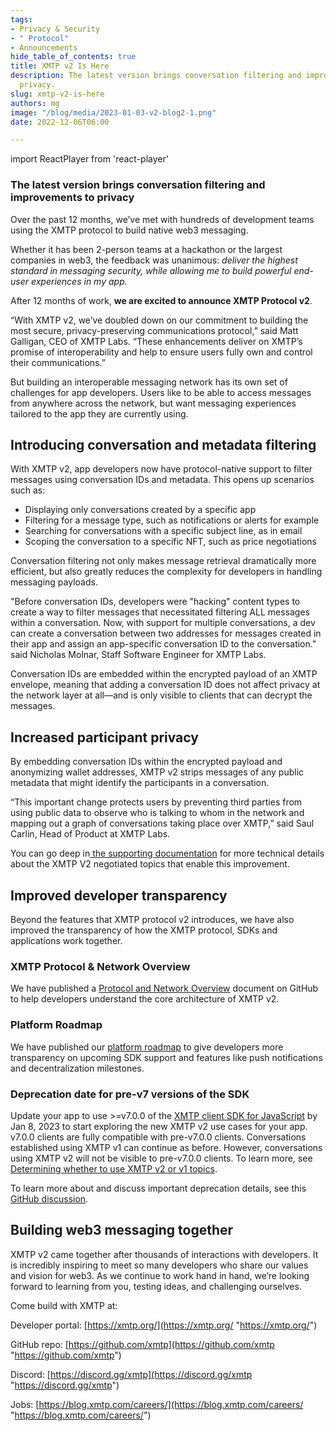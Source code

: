 ```yaml
---
tags:
- Privacy & Security
- " Protocol"
- Announcements
hide_table_of_contents: true
title: XMTP v2 Is Here
description: The latest version brings conversation filtering and improvements to
  privacy.
slug: xmtp-v2-is-here
authors: mg
image: "/blog/media/2023-01-03-v2-blog2-1.png"
date: 2022-12-06T06:00

---
```

import ReactPlayer from 'react-player'

### The latest version brings conversation filtering and improvements to privacy

<ReactPlayer width="100%" controls url='[https://www.youtube.com/watch?v=8_ufTvYBdLo](https://www.youtube.com/watch?v=8_ufTvYBdLo "https://www.youtube.com/watch?v=8_ufTvYBdLo")' />

Over the past 12 months, we’ve met with hundreds of development teams using the XMTP protocol to build native web3 messaging.

Whether it has been 2-person teams at a hackathon or the largest companies in web3, the feedback was unanimous: _deliver the highest standard in messaging security, while allowing me to build powerful end-user experiences in my app._

After 12 months of work, **we are excited to announce XMTP Protocol v2**.

“With XMTP v2, we’ve doubled down on our commitment to building the most secure, privacy-preserving communications protocol,” said Matt Galligan, CEO of XMTP Labs. “These enhancements deliver on XMTP’s promise of interoperability and help to ensure users fully own and control their communications.”

But building an interoperable messaging network has its own set of challenges for app developers. Users like to be able to access messages from anywhere across the network, but want messaging experiences tailored to the app they are currently using.

## Introducing conversation and metadata filtering

With XMTP v2, app developers now have protocol-native support to filter messages using conversation IDs and metadata. This opens up scenarios such as:

* Displaying only conversations created by a specific app
* Filtering for a message type, such as notifications or alerts for example
* Searching for conversations with a specific subject line, as in email
* Scoping the conversation to a specific NFT, such as price negotiations

Conversation filtering not only makes message retrieval dramatically more efficient, but also greatly reduces the complexity for developers in handling messaging payloads.

"Before conversation IDs, developers were "hacking" content types to create a way to filter messages that necessitated filtering ALL messages within a conversation. Now, with support for multiple conversations, a dev can create a conversation between two addresses for messages created in their app and assign an app-specific conversation ID to the conversation." said Nicholas Molnar, Staff Software Engineer for XMTP Labs.

Conversation IDs are embedded within the encrypted payload of an XMTP envelope, meaning that adding a conversation ID does not affect privacy at the network layer at all—and is only visible to clients that can decrypt the messages.

## Increased participant privacy

By embedding conversation IDs within the encrypted payload and anonymizing wallet addresses, XMTP v2 strips messages of any public metadata that might identify the participants in a conversation.

“This important change protects users by preventing third parties from using public data to observe who is talking to whom in the network and mapping out a graph of conversations taking place over XMTP,” said Saul Carlin, Head of Product at XMTP Labs.

You can go deep in[ the supporting documentation](https://xmtp.org/docs/dev-concepts/architectural-overview#client-layer) for more technical details about the XMTP V2 negotiated topics that enable this improvement.

## Improved developer transparency

Beyond the features that XMTP protocol v2 introduces, we have also improved the transparency of how the XMTP protocol, SDKs and applications work together.

### XMTP Protocol & Network Overview

We have published a [Protocol and Network Overview](https://github.com/xmtp/proto/blob/main/PROTOCOL.md) document on GitHub to help developers understand the core architecture of XMTP v2.

### Platform Roadmap

We have published our [platform roadmap](https://xmtp.org/vision/roadmap) to give developers more transparency on upcoming SDK support and features like push notifications and decentralization milestones.

### Deprecation date for pre-v7 versions of the SDK

Update your app to use >=v7.0.0 of the [XMTP client SDK for JavaScript](https://github.com/xmtp/xmtp-js) by Jan 8, 2023 to start exploring the new XMTP v2 use cases for your app. v7.0.0 clients are fully compatible with pre-v7.0.0 clients. Conversations established using XMTP v1 can continue as before. However, conversations using XMTP v2 will not be visible to pre-v7.0.0 clients. To learn more, see [Determining whether to use XMTP v2 or v1 topics](https://xmtp.org/docs/dev-concepts/architectural-overview#determining-whether-to-use-xmtp-v2-or-v1-topics).

To learn more about and discuss important deprecation details, see this [GitHub discussion](https://github.com/orgs/xmtp/discussions/17).

## Building web3 messaging together

XMTP v2 came together after thousands of interactions with developers. It is incredibly inspiring to meet so many developers who share our values and vision for web3. As we continue to work hand in hand, we’re looking forward to learning from you, testing ideas, and challenging ourselves.

Come build with XMTP at:

Developer portal: [https://xmtp.org/](https://xmtp.org/ "https://xmtp.org/")

GitHub repo: [https://github.com/xmtp](https://github.com/xmtp "https://github.com/xmtp")

Discord: [https://discord.gg/xmtp](https://discord.gg/xmtp "https://discord.gg/xmtp")

Jobs: [https://blog.xmtp.com/careers/](https://blog.xmtp.com/careers/ "https://blog.xmtp.com/careers/")
